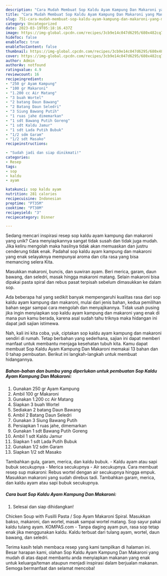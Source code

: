 ```yaml
---
description: "Cara Mudah Membuat Sop Kaldu Ayam Kampung Dan Makaroni yang Mantap"
title: "Cara Mudah Membuat Sop Kaldu Ayam Kampung Dan Makaroni yang Mantap"
slug: 751-cara-mudah-membuat-sop-kaldu-ayam-kampung-dan-makaroni-yang-mantap
category: Uncategorized
date: 2023-03-19T05:18:16.437Z
image: https://img-global.cpcdn.com/recipes/3cb9e14c047d6295/680x482cq70/sop-kaldu-ayam-kampung-dan-makaroni-foto-resep-utama.jpg
hideToc: false
enableToc: true
enableTocContent: false
thumbnail: https://img-global.cpcdn.com/recipes/3cb9e14c047d6295/680x482cq70/sop-kaldu-ayam-kampung-dan-makaroni-foto-resep-utama.jpg
cover: https://img-global.cpcdn.com/recipes/3cb9e14c047d6295/680x482cq70/sop-kaldu-ayam-kampung-dan-makaroni-foto-resep-utama.jpg
author: Admin
authorAv: notfound
ratingvalue: 4.9
reviewcount: 16
recipeingredient:
- "250 gr Ayam Kampung"
- "100 gr Makaroni"
- "1.200 cc Air Matang"
- "3 buah Wortel"
- "2 batang Daun Bawang"
- "2 Batang Daun Seledri"
- "3 Siung Bawang Putih"
- "1 ruas jahe dimemarkan"
- "1 sdt Bawang Putih Goreng"
- "1 sdt Kaldu Jamur"
- "1 sdt Lada Putih Bubuk"
- "1/2 sdm Garam"
- "1/2 sdt Masako"
recipeinstructions:

- "Sudah jadi dan siap dinikmati!"
categories:
- Resep
tags:
- sop
- kaldu
- ayam

katakunci: sop kaldu ayam 
nutrition: 281 calories
recipecuisine: Indonesian
preptime: "PT35M"
cooktime: "PT30M"
recipeyield: "3"
recipecategory: Dinner

---
```





Sedang mencari inspirasi resep sop kaldu ayam kampung dan makaroni yang unik? Cara menyiapkannya sangat tidak susah dan tidak juga mudah. Jika keliru mengolah maka hasilnya tidak akan memuaskan dan justru cenderung tidak enak. Padahal sop kaldu ayam kampung dan makaroni yang enak selayaknya mempunyai aroma dan cita rasa yang bisa memancing selera Kita.





Masukkan makaroni, buncis, dan suwiran ayam. Beri merica, garam, daun bawang, dan seledri, masak hingga makaroni matang. Selain makaroni bisa dipakai pasta spiral dan rebus pasat terpisah sebelum dimasukkan ke dalam sop.

Ada beberapa hal yang sedikit banyak mempengaruhi kualitas rasa dari sop kaldu ayam kampung dan makaroni, mulai dari jenis bahan, kedua pemilihan bahan segar sampai cara mengolah dan menyajikannya. Tidak usah pusing jika ingin menyiapkan sop kaldu ayam kampung dan makaroni yang enak di mana pun kamu berada, karena asal sudah tahu triknya maka hidangan ini dapat jadi sajian istimewa.






Nah, kali ini kita coba, yuk, ciptakan sop kaldu ayam kampung dan makaroni sendiri di rumah. Tetap berbahan yang sederhana, sajian ini dapat memberi manfaat untuk membantu menjaga kesehatan tubuh kita. Kamu dapat membuat Sop Kaldu Ayam Kampung Dan Makaroni memakai 13 bahan dan 0 tahap pembuatan. Berikut ini langkah-langkah untuk membuat hidangannya.

<!--inarticleads1-->

##### Bahan-bahan dan bumbu yang diperlukan untuk pembuatan Sop Kaldu Ayam Kampung Dan Makaroni:

1. Gunakan 250 gr Ayam Kampung
1. Ambil 100 gr Makaroni
1. Gunakan 1.200 cc Air Matang
1. Siapkan 3 buah Wortel
1. Sediakan 2 batang Daun Bawang
1. Ambil 2 Batang Daun Seledri
1. Gunakan 3 Siung Bawang Putih
1. Persiapkan 1 ruas jahe, dimemarkan
1. Gunakan 1 sdt Bawang Putih Goreng
1. Ambil 1 sdt Kaldu Jamur
1. Siapkan 1 sdt Lada Putih Bubuk
1. Gunakan 1/2 sdm Garam
1. Siapkan 1/2 sdt Masako


Tambahkan gula, garam, merica, dan kaldu bubuk. - Kaldu ayam atau sapi bubuk secukupnya - Merica secukupnya - Air secukupnya. Cara membuat resep sup makaroni: Rebus wortel dengan air secukupnya hingga empuk. Masukkan makaroni yang sudah direbus tadi. Tambahkan garam, merica, dan kaldu ayam atau sapi bubuk secukupnya. 

<!--inarticleads2-->

##### Cara buat Sop Kaldu Ayam Kampung Dan Makaroni:


1. Selesai dan siap dihidangkan!

Chicken Soup with Fusilli Pasta / Sop Ayam Makaroni Spiral. Masukkan bakso, makaroni, dan wortel, masak sampai wortel matang. Sop sayur pakai kaldu tulang ayam. KOMPAS.com - Tanpa daging ayam pun, rasa sop tetap enak jika menggunakan kaldu. Kaldu terbuat dari tulang ayam, wortel, daun bawang, dan seledri. 

Terima kasih telah membaca resep yang kami tampilkan di halaman ini. Besar harapan kami, olahan Sop Kaldu Ayam Kampung Dan Makaroni yang mudah di atas dapat membantu anda menyiapkan makanan yang enak untuk keluarga/teman ataupun menjadi inspirasi dalam berjualan makanan. Semoga bermanfaat dan selamat mencoba!
